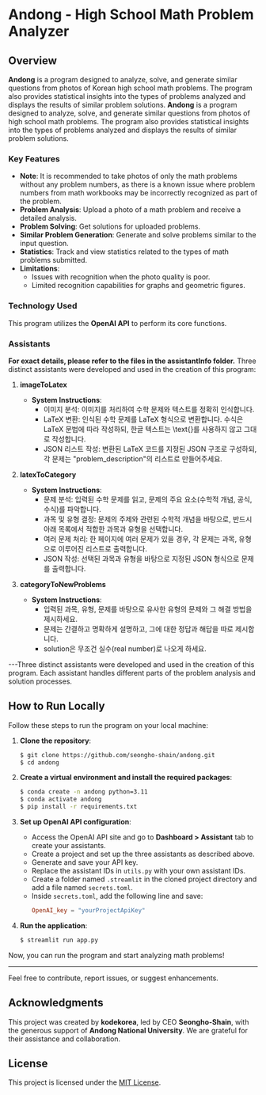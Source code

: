 
# Andong - High School Math Problem Analyzer

## Overview
**Andong** is a program designed to analyze, solve, and generate similar questions from photos of Korean high school math problems. The program also provides statistical insights into the types of problems analyzed and displays the results of similar problem solutions.
**Andong** is a program designed to analyze, solve, and generate similar questions from photos of high school math problems. The program also provides statistical insights into the types of problems analyzed and displays the results of similar problem solutions.

### Key Features
 - **Note**: It is recommended to take photos of only the math problems without any problem numbers, as there is a known issue where problem numbers from math workbooks may be incorrectly recognized as part of the problem.
- **Problem Analysis**: Upload a photo of a math problem and receive a detailed analysis.
- **Problem Solving**: Get solutions for uploaded problems.
- **Similar Problem Generation**: Generate and solve problems similar to the input question.
- **Statistics**: Track and view statistics related to the types of math problems submitted.
- **Limitations**:
  - Issues with recognition when the photo quality is poor.
  - Limited recognition capabilities for graphs and geometric figures.

### Technology Used
This program utilizes the **OpenAI API** to perform its core functions.

### Assistants
**For exact details, please refer to the files in the assistantInfo folder.**
Three distinct assistants were developed and used in the creation of this program:

1. **imageToLatex**
   - **System Instructions**:
     - 이미지 분석: 이미지를 처리하여 수학 문제와 텍스트를 정확히 인식합니다.
     - LaTeX 변환: 인식된 수학 문제를 LaTeX 형식으로 변환합니다. 수식은 LaTeX 문법에 따라 작성하되, 한글 텍스트는 \text{}를 사용하지 않고 그대로 작성합니다.
     - JSON 리스트 작성: 변환된 LaTeX 코드를 지정된 JSON 구조로 구성하되, 각 문제는 "problem_description"의 리스트로 만들어주세요.

2. **latexToCategory**
   - **System Instructions**:
     - 문제 분석: 입력된 수학 문제를 읽고, 문제의 주요 요소(수학적 개념, 공식, 수식)를 파악합니다.
     - 과목 및 유형 결정: 문제의 주제와 관련된 수학적 개념을 바탕으로, 반드시 아래 목록에서 적합한 과목과 유형을 선택합니다.
     - 여러 문제 처리: 한 페이지에 여러 문제가 있을 경우, 각 문제는 과목, 유형으로 이루어진 리스트로 출력합니다.
     - JSON 작성: 선택된 과목과 유형을 바탕으로 지정된 JSON 형식으로 문제를 출력합니다.

3. **categoryToNewProblems**
   - **System Instructions**:
     - 입력된 과목, 유형, 문제를 바탕으로 유사한 유형의 문제와 그 해결 방법을 제시하세요.
     - 문제는 간결하고 명확하게 설명하고, 그에 대한 정답과 해답을 따로 제시합니다.
     - solution은 무조건 실수(real number)로 나오게 하세요.

---Three distinct assistants were developed and used in the creation of this program. Each assistant handles different parts of the problem analysis and solution processes.

## How to Run Locally
Follow these steps to run the program on your local machine:

1. **Clone the repository**:
   ```bash
   $ git clone https://github.com/seongho-shain/andong.git
   $ cd andong
   ```

2. **Create a virtual environment and install the required packages**:
   ```bash
   $ conda create -n andong python=3.11
   $ conda activate andong
   $ pip install -r requirements.txt
   ```

3. **Set up OpenAI API configuration**:
   - Access the OpenAI API site and go to **Dashboard > Assistant** tab to create your assistants.
   - Create a project and set up the three assistants as described above.
   - Generate and save your API key.
   - Replace the assistant IDs in `utils.py` with your own assistant IDs.
   - Create a folder named `.streamlit` in the cloned project directory and add a file named `secrets.toml`.
   - Inside `secrets.toml`, add the following line and save:
     ```toml
     OpenAI_key = "yourProjectApiKey"
     ```

4. **Run the application**:
   ```bash
   $ streamlit run app.py
   ```

Now, you can run the program and start analyzing math problems!

---
Feel free to contribute, report issues, or suggest enhancements.

## Acknowledgments
This project was created by **kodekorea**, led by CEO **Seongho-Shain**, with the generous support of **Andong National University**. We are grateful for their assistance and collaboration.

## License
This project is licensed under the [MIT License](LICENSE).
